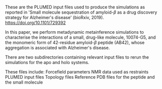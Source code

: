 These are the PLUMED input files used to produce the simulations as reported in 'Small molecule sequestration of amyloid-$\beta$ as a drug discovery strategy for Alzheimer's disease' (bioRxiv, 2019). https://doi.org/10.1101/729392

In this paper, we perform metadynamic metainference simulations to characterise the interactions of a small, drug-like molecule, 10074-G5,  and the monomeric form of 42-residue amyloid-$\beta$ peptide (AB42), whose aggregation is associated with Alzheimer's disease.

There are two subdirectories containing relevant input files to rerun the simulations for the apo and holo systems. 

These files include:
Forcefield parameters
NMR data used as restraints
PLUMED input files
Topology files
Reference PDB files for the peptide and the small molecule
